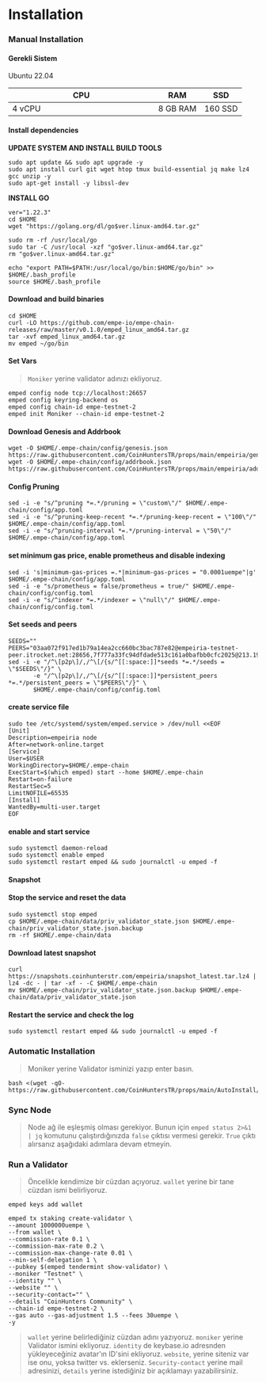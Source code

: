 # Installation

### Manual Installation <a href="#installation" id="installation"></a>

#### Gerekli Sistem <a href="#install-dependencies" id="install-dependencies"></a>

Ubuntu 22.04

<table><thead><tr><th width="279">CPU</th><th>RAM</th><th>SSD</th></tr></thead><tbody><tr><td>4 vCPU</td><td>8 GB RAM</td><td>160 SSD</td></tr></tbody></table>

#### Install dependencies <a href="#install-dependencies" id="install-dependencies"></a>

**UPDATE SYSTEM AND INSTALL BUILD TOOLS**

```
sudo apt update && sudo apt upgrade -y
sudo apt install curl git wget htop tmux build-essential jq make lz4 gcc unzip -y
sudo apt-get install -y libssl-dev
```

**INSTALL GO**

```
ver="1.22.3" 
cd $HOME 
wget "https://golang.org/dl/go$ver.linux-amd64.tar.gz" 

sudo rm -rf /usr/local/go 
sudo tar -C /usr/local -xzf "go$ver.linux-amd64.tar.gz" 
rm "go$ver.linux-amd64.tar.gz"

echo "export PATH=$PATH:/usr/local/go/bin:$HOME/go/bin" >> $HOME/.bash_profile
source $HOME/.bash_profile    
```

#### Download and build binaries <a href="#download-and-build-binaries" id="download-and-build-binaries"></a>

```
cd $HOME
curl -LO https://github.com/empe-io/empe-chain-releases/raw/master/v0.1.0/emped_linux_amd64.tar.gz
tar -xvf emped_linux_amd64.tar.gz 
mv emped ~/go/bin
```

#### Set Vars

> `Moniker` yerine validator adınızı ekliyoruz.

```
emped config node tcp://localhost:26657
emped config keyring-backend os
emped config chain-id empe-testnet-2
emped init Moniker --chain-id empe-testnet-2
```

#### Download Genesis and Addrbook

```
wget -O $HOME/.empe-chain/config/genesis.json https://raw.githubusercontent.com/CoinHuntersTR/props/main/empeiria/genesis.json
wget -O $HOME/.empe-chain/config/addrbook.json  https://raw.githubusercontent.com/CoinHuntersTR/props/main/empeiria/addrbook.json
```

#### Config Pruning

```
sed -i -e "s/^pruning *=.*/pruning = \"custom\"/" $HOME/.empe-chain/config/app.toml
sed -i -e "s/^pruning-keep-recent *=.*/pruning-keep-recent = \"100\"/" $HOME/.empe-chain/config/app.toml
sed -i -e "s/^pruning-interval *=.*/pruning-interval = \"50\"/" $HOME/.empe-chain/config/app.toml
```

#### set minimum gas price, enable prometheus and disable indexing

```
sed -i 's|minimum-gas-prices =.*|minimum-gas-prices = "0.0001uempe"|g' $HOME/.empe-chain/config/app.toml
sed -i -e "s/prometheus = false/prometheus = true/" $HOME/.empe-chain/config/config.toml
sed -i -e "s/^indexer *=.*/indexer = \"null\"/" $HOME/.empe-chain/config/config.toml
```

#### Set seeds and peers

```
SEEDS=""
PEERS="03aa072f917ed1b79a14ea2cc660bc3bac787e82@empeiria-testnet-peer.itrocket.net:28656,7f777a33fc94dfdade513c161a0bafbb0cfc2025@213.199.45.86:43656,5faa12744223fd0aea91970e405d69731ff35fed@62.169.17.9:43656,33cfcfa07ad55331d40fb7bcda010b0156328647@149.102.144.171:43656,3e30e4b87bdd45e9715b0bbf02c9930d820a3158@164.132.168.149:26656,bb15883943a2f31b1ca73247a1b0526a5778f23a@135.181.94.81:26656,e058f20874c7ddf7d8dc8a6200ff6c7ee66098ba@65.109.93.124:29056,0340080d68f88eb6944bd79c86abd3c9794eb0a0@65.108.233.73:13656,45bdc8628385d34afc271206ac629b07675cd614@65.21.202.124:25656,a9cf0ffdef421d1f4f4a3e1573800f4ee6529773@136.243.13.36:29056,878d0e8b9741adc865823e4f69554712e35236b9@91.227.33.18:13656"
sed -i -e "/^\[p2p\]/,/^\[/{s/^[[:space:]]*seeds *=.*/seeds = \"$SEEDS\"/}" \
       -e "/^\[p2p\]/,/^\[/{s/^[[:space:]]*persistent_peers *=.*/persistent_peers = \"$PEERS\"/}" \
       $HOME/.empe-chain/config/config.toml
```

#### create service file

```
sudo tee /etc/systemd/system/emped.service > /dev/null <<EOF
[Unit]
Description=empeiria node
After=network-online.target
[Service]
User=$USER
WorkingDirectory=$HOME/.empe-chain
ExecStart=$(which emped) start --home $HOME/.empe-chain
Restart=on-failure
RestartSec=5
LimitNOFILE=65535
[Install]
WantedBy=multi-user.target
EOF
```

#### enable and start service

```
sudo systemctl daemon-reload
sudo systemctl enable emped
sudo systemctl restart emped && sudo journalctl -u emped -f
```

#### Snapshot

#### Stop the service and reset the data <a href="#stop-the-service-and-reset-the-data" id="stop-the-service-and-reset-the-data"></a>

```
sudo systemctl stop emped
cp $HOME/.empe-chain/data/priv_validator_state.json $HOME/.empe-chain/priv_validator_state.json.backup
rm -rf $HOME/.empe-chain/data
```

#### Download latest snapshot <a href="#download-latest-snapshot" id="download-latest-snapshot"></a>

```
curl https://snapshots.coinhunterstr.com/empeiria/snapshot_latest.tar.lz4 | lz4 -dc - | tar -xf - -C $HOME/.empe-chain
mv $HOME/.empe-chain/priv_validator_state.json.backup $HOME/.empe-chain/data/priv_validator_state.json
```

#### Restart the service and check the log <a href="#restart-the-service-and-check-the-log" id="restart-the-service-and-check-the-log"></a>

```
sudo systemctl restart emped && sudo journalctl -u emped -f
```

### Automatic Installation <a href="#auto-installation" id="auto-installation"></a>

> Moniker yerine Validator isminizi yazıp enter basın.

```
bash <(wget -qO- https://raw.githubusercontent.com/CoinHuntersTR/props/main/AutoInstall/empeiria.sh)
```

### Sync Node

> Node ağ ile eşleşmiş olması gerekiyor. Bunun için `emped status 2>&1 | jq` komutunu çalıştırdığınızda `false` çıktısı vermesi gerekir. `True` çıktı alırsanız aşağıdaki adımlara devam etmeyin.

### Run a Validator

> Öncelikle kendimize bir cüzdan açıyoruz. `wallet` yerine bir tane cüzdan ismi belirliyoruz.&#x20;

```
emped keys add wallet
```

```
emped tx staking create-validator \
--amount 1000000uempe \
--from wallet \
--commission-rate 0.1 \
--commission-max-rate 0.2 \
--commission-max-change-rate 0.01 \
--min-self-delegation 1 \
--pubkey $(emped tendermint show-validator) \
--moniker "Testnet" \
--identity "" \
--website "" \
--security-contact="" \
--details "CoinHunters Community" \
--chain-id empe-testnet-2 \
--gas auto --gas-adjustment 1.5 --fees 30uempe \
-y
```

> `wallet` yerine belirlediğiniz cüzdan adını yazıyoruz. `moniker` yerine Validator ismini ekliyoruz. `identity` de keybase.io adresnden yükleyeceğiniz avatar'ın ID'sini ekliyoruz. `website`, yerine siteniz var ise onu, yoksa twitter vs. eklerseniz. `Security-contact` yerine mail adresinizi, `details` yerine istediğiniz bir açıklamayı yazabilirsiniz.&#x20;
